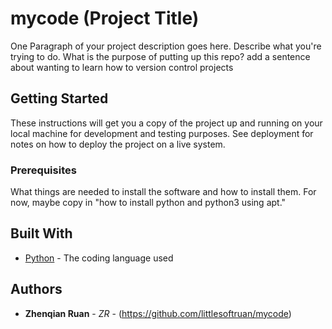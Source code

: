 # mycode (Project Title)

One Paragraph of your project description goes here. Describe what you're trying to do.
What is the purpose of putting up this repo?
add a sentence about wanting to learn how to version control projects

## Getting Started

These instructions will get you a copy of the project up and running on your local machine
for development and testing purposes. See deployment for notes on how to deploy the project
on a live system.

### Prerequisites

What things are needed to install the software and how to install them. For now, maybe copy in
"how to install python and python3 using apt."

## Built With

* [Python](https://www.python.org/) - The coding language used

## Authors

* **Zhenqian Ruan** - *ZR* - (https://github.com/littlesoftruan/mycode)
